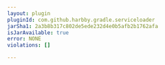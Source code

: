 ```yaml
---
layout: plugin
pluginId: com.github.harbby.gradle.serviceloader
jarSha1: 2a3b8b317c802de5ede232d4e0b5afb2b1762afa
isJarAvailable: true
error: NONE
violations: []

---
```

